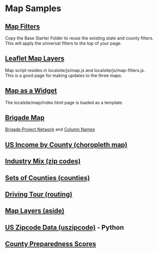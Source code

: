 # Map Samples

## [Map Filters](../../../apps/)
Copy the Base Starter Folder to reuse the existing state and county filters.  
This will apply the universal filters to the top of your page.

## [Leaflet Map Layers](../../../localsite/map/#mapview=country)
Map script resides in localsite/js/map.js and localsite/js/map-filters.js.  
This is a good page for making updates to the three maps.

## [Map as a Widget](../../../localsite/info/embed.html)<!-- [Older](../../map/starter/embed.html)-->  
The localsite/map/index.html page is loaded as a template.  

## [Brigade Map](../../../apps/brigades/)
[Brigade Project Network](https://projects.brigade.network/) and [Column Names](../../../localsite/map/neighborhood/)
<!-- 
CfA Taxonomy: http://bluecompass.org/cfa/taxonomy2.html
democracy lab index: https://www.democracylab.org/api/projects/?page=1 -->

## [US Income by County (choropleth map)](../../map/income)
## [Industry Mix (zip codes)](../../zip/leaflet/#columns=JobsAgriculture:50;JobsManufacturing:50)
## [Sets of Counties (counties)](counties/counties.html)
## [Driving Tour (routing)](../routing)
## [Map Layers (aside)](aside)
## [US Zipcode Data (uszipcode)](https://uszipcode.readthedocs.io/01-Tutorial/index.html) - Python
## [County Preparedness Scores](https://www.statnews.com/feature/coronavirus/county-preparedness-scores/)


